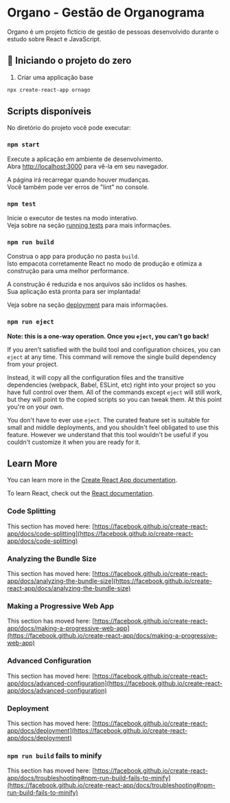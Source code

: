# Organo - Gestão de Organograma

Organo é um projeto fictício de gestão de pessoas desenvolvido durante o estudo sobre React e JavaScript.

## 🚀 Iniciando o projeto do zero

1. Criar uma applicação base

```bash
npx create-react-app ornago
```

## Scripts disponíveis

No diretório do projeto você pode executar:

### `npm start`

Execute a aplicação em ambiente de desenvolvimento.\
Abra [http://localhost:3000](http://localhost:3000) para vê-la em seu navegador.

A página irá recarregar quando houver mudanças.\
Você também pode ver erros de "lint" no console.

### `npm test`

Inicie o executor de testes na modo interativo.\
Veja sobre na seção [running tests](https://facebook.github.io/create-react-app/docs/running-tests) para mais informações.

### `npm run build`

Construa o app para produção no pasta `build`.\
Isto empacota corretamente React no modo de produção e otimiza a construção para uma melhor performance.

A construção é reduzida e nos arquivos são inclídos os hashes.\
Sua aplicação está pronta para ser implantada!

Veja sobre na seção [deployment](https://facebook.github.io/create-react-app/docs/deployment) para mais informações.

### `npm run eject`

**Note: this is a one-way operation. Once you `eject`, you can't go back!**

If you aren't satisfied with the build tool and configuration choices, you can `eject` at any time. This command will remove the single build dependency from your project.

Instead, it will copy all the configuration files and the transitive dependencies (webpack, Babel, ESLint, etc) right into your project so you have full control over them. All of the commands except `eject` will still work, but they will point to the copied scripts so you can tweak them. At this point you're on your own.

You don't have to ever use `eject`. The curated feature set is suitable for small and middle deployments, and you shouldn't feel obligated to use this feature. However we understand that this tool wouldn't be useful if you couldn't customize it when you are ready for it.

## Learn More

You can learn more in the [Create React App documentation](https://facebook.github.io/create-react-app/docs/getting-started).

To learn React, check out the [React documentation](https://reactjs.org/).

### Code Splitting

This section has moved here: [https://facebook.github.io/create-react-app/docs/code-splitting](https://facebook.github.io/create-react-app/docs/code-splitting)

### Analyzing the Bundle Size

This section has moved here: [https://facebook.github.io/create-react-app/docs/analyzing-the-bundle-size](https://facebook.github.io/create-react-app/docs/analyzing-the-bundle-size)

### Making a Progressive Web App

This section has moved here: [https://facebook.github.io/create-react-app/docs/making-a-progressive-web-app](https://facebook.github.io/create-react-app/docs/making-a-progressive-web-app)

### Advanced Configuration

This section has moved here: [https://facebook.github.io/create-react-app/docs/advanced-configuration](https://facebook.github.io/create-react-app/docs/advanced-configuration)

### Deployment

This section has moved here: [https://facebook.github.io/create-react-app/docs/deployment](https://facebook.github.io/create-react-app/docs/deployment)

### `npm run build` fails to minify

This section has moved here: [https://facebook.github.io/create-react-app/docs/troubleshooting#npm-run-build-fails-to-minify](https://facebook.github.io/create-react-app/docs/troubleshooting#npm-run-build-fails-to-minify)
